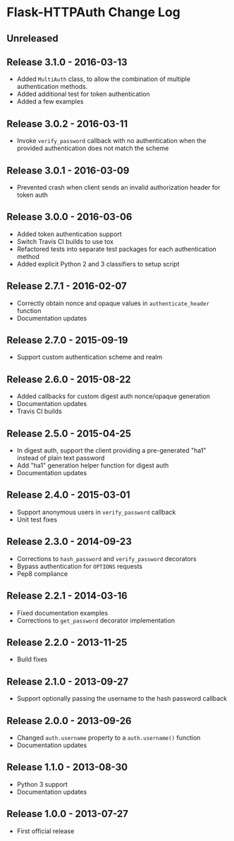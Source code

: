 # Flask-HTTPAuth Change Log

## Unreleased

## Release 3.1.0 - 2016-03-13

- Added `MultiAuth` class, to allow the combination of multiple authentication methods.
- Added additional test for token authentication
- Added a few examples

## Release 3.0.2 - 2016-03-11

- Invoke `verify_password` callback with no authentication when the provided authentication does not match the scheme

## Release 3.0.1 - 2016-03-09

- Prevented crash when client sends an invalid authorization header for token auth

## Release 3.0.0 - 2016-03-06

- Added token authentication support
- Switch Travis CI builds to use tox
- Refactored tests into separate test packages for each authentication method
- Added explicit Python 2 and 3 classifiers to setup script

## Release 2.7.1 - 2016-02-07

- Correctly obtain nonce and opaque values in `authenticate_header` function
- Documentation updates

## Release 2.7.0 - 2015-09-19

- Support custom authentication scheme and realm

## Release 2.6.0 - 2015-08-22

- Added callbacks for custom digest auth nonce/opaque generation
- Documentation updates
- Travis CI builds

## Release 2.5.0 - 2015-04-25

- In digest auth, support the client providing a pre-generated "ha1" instead of plain text password
- Add "ha1" generation helper function for digest auth
- Documentation updates

## Release 2.4.0 - 2015-03-01

- Support anonymous users in `verify_password` callback
- Unit test fixes

## Release 2.3.0 - 2014-09-23

- Corrections to `hash_password` and `verify_password` decorators
- Bypass authentication for `OPTIONS` requests
- Pep8 compliance

## Release 2.2.1 - 2014-03-16

- Fixed documentation examples
- Corrections to `get_password` decorator implementation

## Release 2.2.0 - 2013-11-25

- Build fixes

## Release 2.1.0 - 2013-09-27

- Support optionally passing the username to the hash password callback

## Release 2.0.0 - 2013-09-26

- Changed `auth.username` property to a `auth.username()` function
- Documentation updates

## Release 1.1.0 - 2013-08-30

- Python 3 support
- Documentation updates

## Release 1.0.0 - 2013-07-27

- First official release

